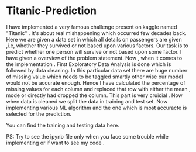 # Titanic-Prediction
I have implemented a very famous challenge present on kaggle named "Titanic" . It's about real mishappening which occurred few decades back. Here we are given a data set in which all details on passengers are given ,i.e, whether they survived or not based upon various factors. Our task is to predict whether one person will survive or not based upon some factor.
I have given a overview of the problem statement.
Now , when it comes to the implementation .
First Exploratory Data Analysis is done which is followed by data cleaning. In this particular data set there are huge number of missing value which needs to be taggled smartly other wise our model would not be accurate enough. Hence I have calculated the percentage of missing values for each column and replaced that row with either the mean , mode or directly had dropped the column. This part is very cruicial .
Now when data is cleaned we split the data in training and test set.
Now implementing various ML algorithm and the one which is most accuracte is selected for the prediction.

You can find the training and testing data here. 

PS: Try to see the ipynb file only when you face some trouble while implementing or if want to see my code .
